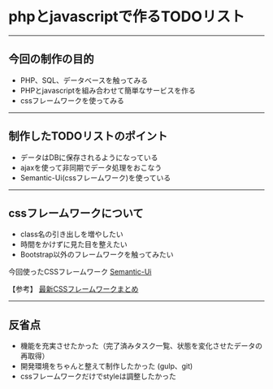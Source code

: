 # phpとjavascriptで作るTODOリスト
---
## 今回の制作の目的
- PHP、SQL、データベースを触ってみる
- PHPとjavascriptを組み合わせて簡単なサービスを作る
- cssフレームワークを使ってみる
---
## 制作したTODOリストのポイント
- データはDBに保存されるようになっている
- ajaxを使って非同期でデータ処理をおこなう
- Semantic-Ui(cssフレームワーク)を使っている
---
## cssフレームワークについて

- class名の引き出しを増やしたい
- 時間をかけずに見た目を整えたい
- Bootstrap以外のフレームワークを触ってみたい

今回使ったCSSフレームワーク
[Semantic-Ui](https://semantic-ui.com/)

【参考】
[最新CSSフレームワークまとめ](http://qiita.com/R-Yoshi/items/ee49d90eb910dfdd104f)

---
## 反省点
- 機能を充実させたかった（完了済みタスク一覧、状態を変化させたデータの再取得）
- 開発環境をちゃんと整えて制作したかった (gulp、git)
- cssフレームワークだけでstyleは調整したかった
